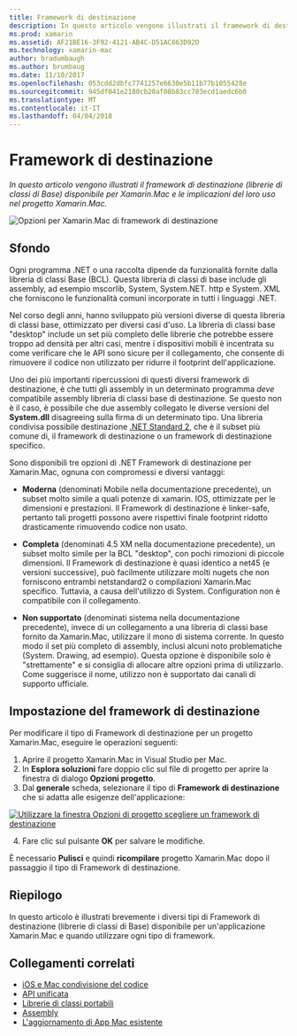 ```yaml
---
title: Framework di destinazione
description: In questo articolo vengono illustrati il framework di destinazione (librerie di classi di Base) disponibile per Xamarin.Mac e le implicazioni del loro uso nel progetto Xamarin.Mac.
ms.prod: xamarin
ms.assetid: AF21BE16-3F92-4121-AB4C-D51AC863D92D
ms.technology: xamarin-mac
author: bradumbaugh
ms.author: brumbaug
ms.date: 11/10/2017
ms.openlocfilehash: 053cdd2dbfc7741257e6630e5b11b77b1055428e
ms.sourcegitcommit: 945df041e2180cb20af08b83cc703ecd1aedc6b0
ms.translationtype: MT
ms.contentlocale: it-IT
ms.lasthandoff: 04/04/2018
---
```

# <a name="target-framework"></a>Framework di destinazione

_In questo articolo vengono illustrati il framework di destinazione (librerie di classi di Base) disponibile per Xamarin.Mac e le implicazioni del loro uso nel progetto Xamarin.Mac._

![Opzioni per Xamarin.Mac di framework di destinazione](target-framework-images/select-target.png "per Xamarin.Mac opzioni di framework di destinazione")

## <a name="background"></a>Sfondo

Ogni programma .NET o una raccolta dipende da funzionalità fornite dalla libreria di classi Base (BCL). Questa libreria di classi di base include gli assembly, ad esempio mscorlib, System, System.NET. http e System. XML che forniscono le funzionalità comuni incorporate in tutti i linguaggi .NET.

Nel corso degli anni, hanno sviluppato più versioni diverse di questa libreria di classi base, ottimizzato per diversi casi d'uso. La libreria di classi base "desktop" include un set più completo delle librerie che potrebbe essere troppo ad densità per altri casi, mentre i dispositivi mobili è incentrata su come verificare che le API sono sicure per il collegamento, che consente di rimuovere il codice non utilizzato per ridurre il footprint dell'applicazione.

Uno dei più importanti ripercussioni di questi diversi framework di destinazione, è che tutti gli assembly in un determinato programma *deve* compatibile assembly libreria di classi base di destinazione. Se questo non è il caso, è possibile che due assembly collegato le diverse versioni del **System.dll** disagreeing sulla firma di un determinato tipo. Una libreria condivisa possibile destinazione [.NET Standard 2](https://blog.xamarin.com/share-code-net-standard-2-0/), che è il subset più comune di, il framework di destinazione o un framework di destinazione specifico.

Sono disponibili tre opzioni di .NET Framework di destinazione per Xamarin.Mac, ognuna con compromessi e diversi vantaggi:

- **Moderna** (denominati Mobile nella documentazione precedente), un subset molto simile a quali potenze di xamarin. IOS, ottimizzate per le dimensioni e prestazioni. Il Framework di destinazione è linker-safe, pertanto tali progetti possono avere rispettivi finale footprint ridotto drasticamente rimuovendo codice non usato.

- **Completa** (denominati 4.5 XM nella documentazione precedente), un subset molto simile per la BCL "desktop", con pochi rimozioni di piccole dimensioni. Il Framework di destinazione è quasi identico a net45 (e versioni successive), può facilmente utilizzare molti nugets che non forniscono entrambi netstandard2 o compilazioni Xamarin.Mac specifico. Tuttavia, a causa dell'utilizzo di System. Configuration non è compatibile con il collegamento.

- **Non supportato** (denominati sistema nella documentazione precedente), invece di un collegamento a una libreria di classi base fornito da Xamarin.Mac, utilizzare il mono di sistema corrente. In questo modo il set più completo di assembly, inclusi alcuni noto problematiche (System. Drawing, ad esempio). Questa opzione è disponibile solo è "strettamente" e si consiglia di allocare altre opzioni prima di utilizzarlo. Come suggerisce il nome, utilizzo non è supportato dai canali di supporto ufficiale.

## <a name="setting-the-target-framework"></a>Impostazione del framework di destinazione

Per modificare il tipo di Framework di destinazione per un progetto Xamarin.Mac, eseguire le operazioni seguenti:

1. Aprire il progetto Xamarin.Mac in Visual Studio per Mac.
2. In **Esplora soluzioni** fare doppio clic sul file di progetto per aprire la finestra di dialogo **Opzioni progetto**.
3. Dal **generale** scheda, selezionare il tipo di **Framework di destinazione** che si adatta alle esigenze dell'applicazione:

  [![Utilizzare la finestra Opzioni di progetto scegliere un framework di destinazione](target-framework-images/select-target-full.png "utilizzando la finestra Opzioni progetto scegliere un framework di destinazione")](target-framework-images/select-target-full-large.png#lightbox)

4. Fare clic sul pulsante **OK** per salvare le modifiche.

È necessario **Pulisci** e quindi **ricompilare** progetto Xamarin.Mac dopo il passaggio il tipo di Framework di destinazione.

## <a name="summary"></a>Riepilogo

In questo articolo è illustrati brevemente i diversi tipi di Framework di destinazione (librerie di classi di Base) disponibile per un'applicazione Xamarin.Mac e quando utilizzare ogni tipo di framework.


## <a name="related-links"></a>Collegamenti correlati

- [iOS e Mac condivisione del codice](~/cross-platform/macios/index.md)
- [API unificata](~/cross-platform/macios/unified/index.md)
- [Librerie di classi portabili](~/cross-platform/app-fundamentals/pcl.md)
- [Assembly](~/cross-platform/internals/available-assemblies.md)
- [L'aggiornamento di App Mac esistente](~/cross-platform/macios/unified/updating-mac-apps.md)
